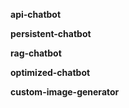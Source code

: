 **api-chatbot**

**persistent-chatbot**

**rag-chatbot**

**optimized-chatbot**

**custom-image-generator**
